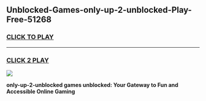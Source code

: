 
## Unblocked-Games-only-up-2-unblocked-Play-Free-51268
<h3>
<a href="https://premium76.site?title=only-up-2-unblocked&ref=18A1">CLICK TO PLAY</a></h3>
<hr>

<h3>
<a href="https://premium76.site?title=only-up-2-unblocked&ref=18A1">CLICK 2 PLAY</a>
  
</h3>

<a href="https://premium76.site?title=only-up-2-unblocked&ref=18A1"><img src="https://clearcache.store/games.png"></a>


**only-up-2-unblocked games unblocked: Your Gateway to Fun and Accessible Online Gaming**
